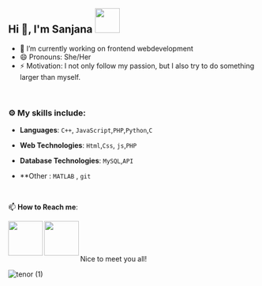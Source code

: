 ## Hi 👋, I'm Sanjana <img src="https://media4.giphy.com/media/PgnpGT8tJsWfNabS8d/giphy.gif" width="50"> 


- 🔭 I’m currently working on frontend webdevelopment
- 😄 Pronouns: She/Her
- ⚡ Motivation: I not only follow my passion, but I also try to do something larger than myself.

<br>


### :gear: My skills include:

- **Languages**: `C++`, `JavaScript`,`PHP`,`Python`,`C`

- **Web Technologies**: `Html`,`Css`, `js`,`PHP`

- **Database Technologies**: `MySQL`,`API`
- **Other : `MATLAB` , `git`



<br>


📫 **How to Reach me**: 
 

<a href="www.linkedin.com/in/sanjana-patel-754103256">
  <img align="left" width=70px src="https://img.icons8.com/clouds/100/000000/linkedin.png"/>
</a>
  
<a href="mailto:sanjanapatel9399@gmail.com">
  <img align="left" width=70px src="https://img.icons8.com/clouds/100/000000/gmail.png"/>
</a></br>
<br>
<br>
<br>
Nice to meet you all! 

![tenor (1)](https://user-images.githubusercontent.com/59911272/121473014-a6e75300-c9df-11eb-8007-2f3d216f47af.gif)
<br>
